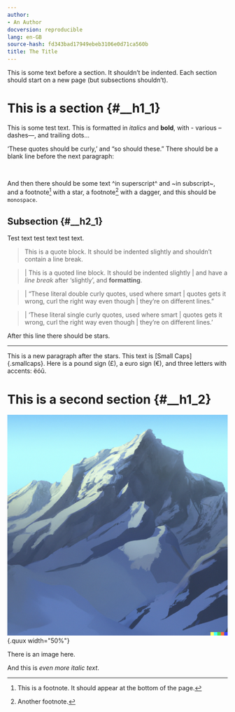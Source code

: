 ```yaml
---
author:
- An Author
docversion: reproducible
lang: en-GB
source-hash: fd343bad17949ebeb3106e0d71ca560b
title: The Title
---
```


This is some text before a section. It shouldn’t be indented. Each section should start on a new page (but subsections shouldn’t).

# This is a section {#__h1_1}

This is some test text. This is formatted in *italics* and **bold**, with - various – dashes—, and trailing dots…

‘These quotes should be curly,’ and “so should these.” There should be a blank line before the next paragraph:

 

And then there should be some text ^in superscript^ and ~in subscript~, and a footnote[^1] with a star, a footnote[^2] with a dagger, and this should be `monospace`.

## Subsection {#__h2_1}

Test text test text test text.

> This is a quote block. It should be indented slightly and shouldn’t contain a line break.

> | This is a quoted line block. It should be indented slightly
> | and have a *line break* after ‘slightly’, and **formatting**.

> | “These literal double curly quotes, used where smart
> | quotes gets it wrong, curl the right way even though
> | they’re on different lines.”

> | ‘These literal single curly quotes, used where smart
> | quotes gets it wrong, curl the right way even though
> | they’re on different lines.’

After this line there should be stars.

------------------------------------------------------------------------

This is a new paragraph after the stars. This text is [Small Caps]{.smallcaps}. Here is a pound sign (£), a euro sign (€), and three letters with accents: ëóû.

# This is a second section {#__h1_2}

![foo](tests/test2/image.png "bar"){.quux width="50%"}

There is an image here.

And this is *even more italic text*.

[^1]: This is a footnote. It should appear at the bottom of the page.

[^2]: Another footnote.
